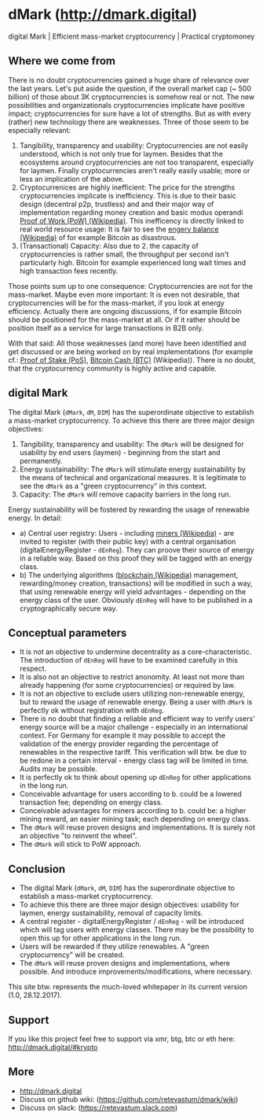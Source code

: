 # dMark (<http://dmark.digital>)

digital Mark | Efficient mass-market cryptocurrency | Practical cryptomoney

## Where we come from

There is no doubt cryptocurrencies gained a huge share of relevance over the last years. Let's put aside the question, if the overall market cap (~ 500 billion) of those about 3K cryptocurrencies is somehow real or not.
The new possibilities and organizationals cryptocurrencies implicate have positive impact; cryptocurrencies for sure have a lot of strengths.
But as with every (rather) new technology there are weaknesses. Three of those seem to be especially relevant:

1. Tangibility, transparency and usability: Cryptocurrencies are not easily understood, which is not only true for laymen. Besides that the ecosystems around cryptocurrencies are not too transparent, especially for laymen. Finally cryptocurrencies aren't really easily usable; more or less an implication of the above.
2. Cryptocurrenices are highly inefficient: The price for the strengths cryptocurrencies implicate is inefficiency. This is due to their basic design (decentral p2p, trustless) and and their major way of implementation regarding money creation and basic modus operandi [Proof of Work (PoW) (Wikipedia)](https://en.wikipedia.org/wiki/Proof-of-work_system). This inefficency is directly linked to real world resource usage: It is fair to see the [engery balance (Wikipedia)](https://en.wikipedia.org/wiki/Bitcoin#Energy_consumption) of for example Bitcoin as disastrous.
3. (Transactional) Capacity: Also due to 2. the capacity of cryptocurrencies is rather small, the throughput per second isn't particularly high. Bitcoin for example experienced long wait times and high transaction fees recently.

Those points sum up to one consequence: Cryptocurrencies are not for the mass-market.
Maybe even more important: It is even not desirable, that cryptocurrencies will be for the mass-market, if you look at energy efficiency.
Actually there are ongoing discussions, if for example Bitcoin should be positioned for the mass-market at all. Or if it rather should be position itself as a service for large transactions in B2B only.

With that said: All those weaknesses (and more) have been identified and get discussed or are being worked on by real implementations (for example cf.: [Proof of Stake (PoS)](https://en.wikipedia.org/wiki/Proof-of-Stake), [Bitcoin Cash (BTC)](https://en.wikipedia.org/wiki/Bitcoin_Cash) (Wikipedia)). There is no doubt, that the cryptocurrency community is highly active and capable. 

## digital Mark

The digital Mark (`dMark`, `dM`, `DIM`) has the superordinate objective to establish a mass-market cryptocurrency.
To achieve this there are three major design objectives:

1. Tangibility, transparency and usability: The `dMark` will be designed for usability by end users (laymen) - beginning from the start and permanently.
2. Energy sustainability: The `dMark` will stimulate energy sustainability by the means of technical and organizational measures. It is legitimate to see the `dMark` as a "green cryptocurrency" in this context.
3. Capacity: The `dMark` will remove capacity barriers in the long run.

Energy sustainability will be fostered by rewarding the usage of renewable energy. In detail:

* a) Central user registry: Users - including [miners (Wikipedia)](https://en.wikipedia.org/wiki/Bitcoin#Mining) - are invited to register (with their public key) with a central organisation (digitalEnergyRegister - `dEnReg`). They can proove their source of energy in a reliable way. Based on this proof they will be tagged with an energy class.
* b) The underlying algorithms ([blockchain (Wikipedia)](https://en.wikipedia.org/wiki/blockchain) management, rewarding/money creation, transactions) will be modified in such a way, that using renewable energy will yield advantages - depending on the energy class of the user. Obviously `dEnReg` will have to be published in a cryptographically secure way.

## Conceptual parameters

* It is not an objective to undermine decentrality as a core-characteristic. The introduction of `dEnReg` will have to be examined carefully in this respect.
* It is also not an objective to restrict anonomity. At least not more than already happening (for some cryptocurrencies) or required by law.
* It is not an objective to exclude users utilizing non-renewable energy, but to reward the usage of renewable energy. Being a user with `dMark` is perfectly ok without registration with `dEnReg`.
* There is no doubt that finding a reliable and efficient way to verify users' energy source will be a major challenge - especially in an international context. For Germany for example it may possible to accept the validation of the energy provider regarding the percentage of renewables in the respective tariff. This verification will btw. be due to be redone in a certain interval - energy class tag will be limited in time. Audits may be possible.
* It is perfectly ok to think about opening up `dEnReg` for other applications in the long run.
* Conceivable advantage for users according to b. could be a lowered transaction fee; depending on energy class.
* Conceivable advantages for miners according to b. could be: a higher mining reward, an easier mining task; each depending on energy class.
* The `dMark` will reuse proven designs and implementations. It is surely not an objective "to reinvent the wheel".
* The `dMark` will stick to PoW approach.

   
## Conclusion

* The digital Mark (`dMark`, `dM`, `DIM`) has the superordinate objective to establish a mass-market cryptocurrency.
* To achieve this there are three major design objectives: usability for laymen, energy sustainability, removal of capacity limits.
* A central register - digitalEnergyRegister / `dEnReg` - will be introduced which will tag users with energy classes. There may be the possibility to open this up for other applications in the long run.
* Users will be rewarded if they utilize renewables. A "green cryptocurrency" will be created.
* The `dMark` will reuse proven designs and implementations, where possible. And introduce improvements/modifications, where necessary.

This site btw. represents the much-loved whitepaper in its current version (1.0, 28.12.2017).

## Support

If you like this project feel free to support via xmr, btg, btc or eth here: <http://dmark.digital/#krypto>

## More

* http://dmark.digital
* Discuss on github wiki: (https://github.com/retevastum/dmark/wiki)
* Discuss on slack: (https://retevastum.slack.com)
